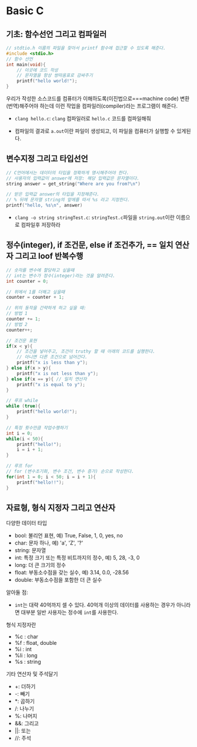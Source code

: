 # Basic C

## 기초: 함수선언 그리고 컴파일러

```c
// stdtio.h 이름의 파일을 찾아서 printf 함수에 접근할 수 있도록 해준다.
#include <stdio.h>
// 함수 선언
int main(void){
    // 이곳에 코드 작성
    // 문자열을 항상 쌍따옴표로 감싸주기
    printf("hello world!");
}
```

우리가 작성한 소스코드를 컴퓨터가 이해하도록(이진법으로===machine code) 변환(번역)해주어야 하는데 이런 작업을 컴파일러(compiler)라는 프로그램이 해준다.

- `clang hello.c`: `clang` 컴파일러로 `hello.c` 코드를 컴파일해줘

- 컴파일의 결과로 `a.out`이란 파일이 생성되고, 이 파일을 컴퓨터가 실행할 수 있게된다.

## 변수지정 그리고 타입선언

```c
// C언어에서는 데이터의 타입을 정확하게 명시해주어야 한다.
// 사용자의 입력값이 answer에 저장: 해당 입력값은 문자열이다.
string answer = get_string("Where are you from?\n")

// 받은 입력값 answer의 타입을 지정해준다.
// % 뒤에 문자열 string의 앞에를 따서 %s 라고 지정한다.
printf("hello, %s\n", answer)
```

- `clang -o string stringTest.c`: `stringTest.c`파일을 `string.out`이란 이름으로 컴파일후 저장하라

## 정수(integer), if 조건문, else if 조건추가, == 일치 연산자 그리고 loof 반복수행

```c
// 숫자를 변수에 할당하고 싶을때
// int는 변수가 정수(integer)라는 것을 알려준다.
int counter = 0;

// 위에서 1를 더해고 싶을때
counter = counter + 1;

// 위의 동작을 간략하게 하고 싶을 때:
// 방법 1
counter += 1;
// 방법 2
counter++;

// 조건문 표현
if(x < y){
    // 조건을 넣어주고, 조건이 truthy 할 때 아래의 코드를 실행한다.
    // 아니면 다른 조건으로 넘어간다.
    printf("x is less than y");
} else if(x > y){
    printf("x is not less than y");
} else if(x == y){ // 일치 연산자
    printf("x is equal to y");
}

// 루프 while
while (true){
    printf("hello world!");
}

// 특정 횟수만큼 작업수행하기
int i = 0;
while(i < 50){
    printf("hello!");
    i = i + 1;
}

// 루프 for
// for (변수초기화, 변수 조건, 변수 증가) 순으로 작성한다.
for(int 1 = 0; i < 50; i = i + 1){
    printf("hello!!");
}
```

## 자료형, 형식 지정자 그리고 연산자

다양한 데이터 타입

- bool: 불리언 표현, 예) True, False, 1, 0, yes, no
- char: 문자 하나, 예) 'a', 'Z', '?'
- string: 문자열
- int: 특정 크기 또는 특정 비트까지의 정수, 예) 5, 28, -3, 0
- long: 더 큰 크기의 정수
- float: 부동소수점을 갖는 실수, 예) 3.14, 0.0, -28.56
- double: 부동소수점을 포함한 더 큰 실수

알아둘 점:

- `int`는 대략 40억까지 셀 수 있다. 40억개 이상의 데이터를 사용하는 경우가 아니라면 대부분 일반 사용자는 정수에 `int`를 사용한다.

형식 지정자란

- %c : char
- %f : float, double
- %i : int
- %li : long
- %s : string

기타 연산자 및 주석달기

- +: 더하기
- -: 빼기
- \*: 곱하기
- /: 나누기
- %: 나머지
- &&: 그리고
- ||: 또는
- //: 주석
